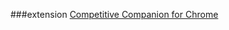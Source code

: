 ###extension
<a href="https://chrome.google.com/webstore/detail/competitive-companion/cjnmckjndlpiamhfimnnjmnckgghkjbl"> Competitive Companion for Chrome</a>
